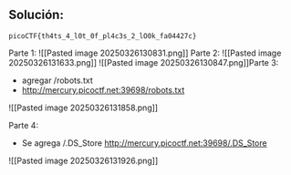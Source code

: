 

## Solución:


```
picoCTF{th4ts_4_l0t_0f_pl4c3s_2_lO0k_fa04427c}

```
Parte 1:
![[Pasted image 20250326130831.png]]
Parte 2:
![[Pasted image 20250326131633.png]]
![[Pasted image 20250326130847.png]]Parte 3:
* agregar /robots.txt
* http://mercury.picoctf.net:39698/robots.txt
  
![[Pasted image 20250326131858.png]]

Parte 4:
* Se  agrega /.DS_Store
http://mercury.picoctf.net:39698/.DS_Store

![[Pasted image 20250326131926.png]]
